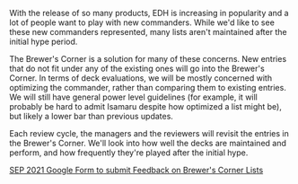 With the release of so many products, EDH is increasing in popularity and a lot of people want to play with new commanders. While we'd like to see these new commanders represented, many lists aren't maintained after the initial hype period. 

The Brewer's Corner is a solution for many of these concerns. New entries that do not fit under any of the existing ones will go into the Brewer's Corner. In terms of deck evaluations, we will be mostly concerned with optimizing the commander, rather than comparing them to existing entries. We will still have general power level guidelines (for example, it will probably be hard to admit Isamaru despite how optimized a list might be), but likely a lower bar than previous updates.

Each review cycle, the managers and the reviewers will revisit the entries in the Brewer's Corner.  We'll look into how well the decks are maintained and perform, and how frequently they're played after the initial hype. 


[SEP 2021 Google Form to submit Feedback on Brewer's Corner Lists](https://docs.google.com/forms/d/1aNe75oHkwYKN0Us4K-uUpl0q7z5UOQj7MHvelaM0a5E)